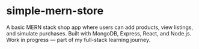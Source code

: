 # simple-mern-store
A basic MERN stack shop app where users can add products, view listings, and simulate purchases. Built with MongoDB, Express, React, and Node.js. Work in progress — part of my full-stack learning journey.
